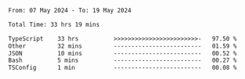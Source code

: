 
<!--START_SECTION:waka-->

```txt
From: 07 May 2024 - To: 19 May 2024

Total Time: 33 hrs 19 mins

TypeScript    33 hrs          >>>>>>>>>>>>>>>>>>>>>>>>-   97.50 %
Other         32 mins         -------------------------   01.59 %
JSON          10 mins         -------------------------   00.52 %
Bash          5 mins          -------------------------   00.27 %
TSConfig      1 min           -------------------------   00.08 %
```

<!--END_SECTION:waka-->

<!--

### Hi there 👋
**Iam-cesar/Iam-cesar** is a ✨ _special_ ✨ repository because its `README.md` (this file) appears on your GitHub profile.

Here are some ideas to get you started:

- 🔭 I’m currently working on ...
- 🌱 I’m currently learning ...
- 👯 I’m looking to collaborate on ...
- 🤔 I’m looking for help with ...
- 💬 Ask me about ...
- 📫 How to reach me: ...
- 😄 Pronouns: ...
- ⚡ Fun fact: ...
-->
